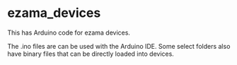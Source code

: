 # ezama_devices
This has Arduino code for ezama devices.

The .ino files are can be used with the Arduino IDE.  Some select folders also have binary files that can be directly loaded into devices.
